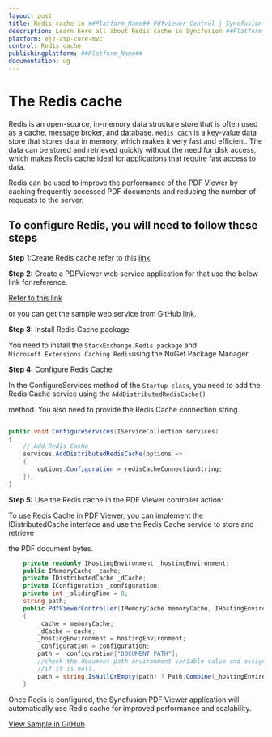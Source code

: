 ```yaml
---
layout: post
title: Redis cache in ##Platform_Name## Pdfviewer Control | Syncfusion
description: Learn here all about Redis cache in Syncfusion ##Platform_Name## Pdfviewer component of Syncfusion Essential JS 2 and more.
platform: ej2-asp-core-mvc
control: Redis cache
publishingplatform: ##Platform_Name##
documentation: ug
---
```


# The Redis cache

Redis is an open-source, in-memory data structure store that is often used as a cache, message broker, and database. `Redis cach` is a key-value data store that stores data in memory, which makes it very fast and efficient. The data can be stored and retrieved quickly without the need for disk access, which makes Redis cache ideal for applications that require fast access to data.

Redis can be used to improve the performance of the PDF Viewer by caching frequently accessed PDF documents and reducing the number of requests to the server.

## To configure Redis, you will need to follow these steps

**Step 1**:Create Redis cache refer to this [link](https://learn.microsoft.com/en-us/azure/azure-cache-for-redis/cache-dotnet-how-to-use-azure-redis-cache)

**Step 2:**  Create a PDFViewer web service application for that use the below link for reference.

[Refer to this link](https://www.syncfusion.com/kb/11063/how-to-create-pdf-viewer-web-service-in-net-core-3-0-and-above)

or you can get the sample web service from GitHub [link](https://github.com/SyncfusionExamples/EJ2-PDFViewer-WebServices).

**Step 3:**  Install Redis Cache package

You need to install the `StackExchange.Redis package` and `Microsoft.Extensions.Caching.Redis`using the NuGet Package Manager 

**Step 4:**  Configure Redis Cache

In the ConfigureServices method of the `Startup class`, you need to add the Redis Cache service using the `AddDistributedRedisCache()`

method. You also need to provide the Redis Cache connection string.

```cs

public void ConfigureServices(IServiceCollection services)
{
    // Add Redis Cache
    services.AddDistributedRedisCache(options =>
    {
        options.Configuration = redisCacheConnectionString;
    });
}

```

**Step 5:** Use the Redis cache in the PDF Viewer controller action:

To use Redis Cache in PDF Viewer, you can implement the IDistributedCache interface and use the Redis Cache service to store and 
retrieve

the PDF document bytes.

```cs
    private readonly IHostingEnvironment _hostingEnvironment;
    public IMemoryCache _cache;
    private IDistributedCache _dCache;
    private IConfiguration _configuration;
    private int _slidingTime = 0;
    string path;
    public PdfViewerController(IMemoryCache memoryCache, IHostingEnvironment hostingEnvironment, IDistributedCache cache, IConfiguration configuration)
    {
        _cache = memoryCache;
        _dCache = cache;
        _hostingEnvironment = hostingEnvironment;
        _configuration = configuration;
        path = _configuration["DOCUMENT_PATH"];
        //check the document path environment variable value and assign default data folder
        //if it is null.
        path = string.IsNullOrEmpty(path) ? Path.Combine(_hostingEnvironment.ContentRootPath, "Data") : Path.Combine(_hostingEnvironment.ContentRootPath, path);
    }       
```

Once Redis is configured, the Syncfusion PDF Viewer application will automatically use Redis cache for improved performance and scalability.

[View Sample in GitHub]()